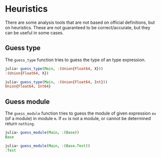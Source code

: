 # Heuristics

There are some analysis tools that are not based on official definitions, but on heuristics. These are not guaranteed to be correct/accurate, but they can be useful in some cases.

## Guess type

The `guess_type` function tries to guess the type of an type expression.

```julia
julia> guess_type(Main, :(Union{Float64, X}))
:(Union{Float64, X})

julia> guess_type(Main, :(Union{Float64, Int}))
Union{Float64, Int64}
```

## Guess module

The `guess_module` function tries to guess
the module of given expression `ex` (of a module)
in module `m`. If `ex` is not a module, or cannot be
determined return `nothing`.

```julia
julia> guess_module(Main, :(Base))
Base

julia> guess_module(Main, :(Base.Test))
:Test
```
